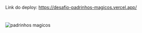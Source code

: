 Link do deploy: https://desafio-padrinhos-magicos.vercel.app/
#
![padrinhos magicos](https://github.com/kleber-matos/desafio-padrinhos-magicos/assets/94052079/4b75f061-565c-4eef-8d62-29735f256c24)
